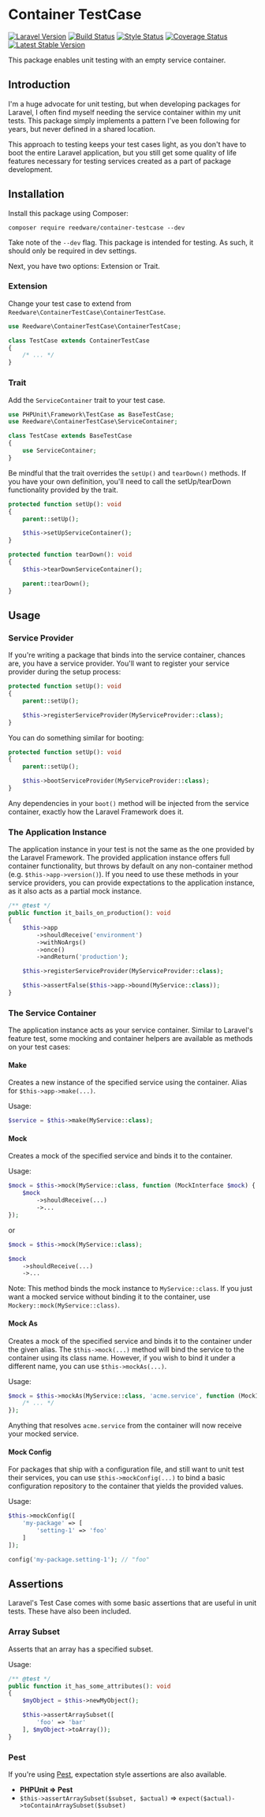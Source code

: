 # Container TestCase

[![Laravel Version](https://img.shields.io/badge/Laravel-9.x%2F10.x-blue)](https://laravel.com/)
[![Build Status](https://github.com/tylernathanreed/container-testcase/workflows/tests/badge.svg)](https://github.com/tylernathanreed/container-testcase/actions)
[![Style Status](https://github.com/tylernathanreed/container-testcase/workflows/coding-standards/badge.svg)](https://github.com/tylernathanreed/container-testcase/actions)
[![Coverage Status](https://github.com/tylernathanreed/container-testcase/workflows/coverage/badge.svg)](https://github.com/tylernathanreed/container-testcase/actions)
[![Latest Stable Version](https://poser.pugx.org/reedware/container-testcase/v/stable)](https://packagist.org/packages/reedware/container-testcase)

This package enables unit testing with an empty service container.

## Introduction

I'm a huge advocate for unit testing, but when developing packages for Laravel, I often find myself needing the service container within my unit tests. This package simply implements a pattern I've been following for years, but never defined in a shared location.

This approach to testing keeps your test cases light, as you don't have to boot the entire Laravel application, but you still get some quality of life features necessary for testing services created as a part of package development.

## Installation

Install this package using Composer:

```
composer require reedware/container-testcase --dev
```

Take note of the `--dev` flag. This package is intended for testing. As such, it should only be required in dev settings.

Next, you have two options: Extension or Trait.

### Extension

Change your test case to extend from `Reedware\ContainerTestCase\ContainerTestCase`.

```php
use Reedware\ContainerTestCase\ContainerTestCase;

class TestCase extends ContainerTestCase
{
    /* ... */
}
```

### Trait

Add the `ServiceContainer` trait to your test case.

```php
use PHPUnit\Framework\TestCase as BaseTestCase;
use Reedware\ContainerTestCase\ServiceContainer;

class TestCase extends BaseTestCase
{
    use ServiceContainer;
}
```

Be mindful that the trait overrides the `setUp()` and `tearDown()` methods. If you have your own definition, you'll need to call the setUp/tearDown functionality provided by the trait.

```php
protected function setUp(): void
{
    parent::setUp();

    $this->setUpServiceContainer();
}

protected function tearDown(): void
{
    $this->tearDownServiceContainer();

    parent::tearDown();
}
```

## Usage

### Service Provider

If you're writing a package that binds into the service container, chances are, you have a service provider. You'll want to register your service provider during the setup process:

```php
protected function setUp(): void
{
    parent::setUp();

    $this->registerServiceProvider(MyServiceProvider::class);
}
```

You can do something similar for booting:

```php
protected function setUp(): void
{
    parent::setUp();

    $this->bootServiceProvider(MyServiceProvider::class);
}
```

Any dependencies in your `boot()` method will be injected from the service container, exactly how the Laravel Framework does it.

### The Application Instance

The application instance in your test is not the same as the one provided by the Laravel Framework. The provided application instance offers full container functionality, but throws by default on any non-container method (e.g. `$this->app->version()`). If you need to use these methods in your service providers, you can provide expectations to the application instance, as it also acts as a partial mock instance.

```php
/** @test */
public function it_bails_on_production(): void
{
    $this->app
        ->shouldReceive('environment')
        ->withNoArgs()
        ->once()
        ->andReturn('production');

    $this->registerServiceProvider(MyServiceProvider::class);

    $this->assertFalse($this->app->bound(MyService::class));
}
```

### The Service Container

The application instance acts as your service container. Similar to Laravel's feature test, some mocking and container helpers are available as methods on your test cases:

#### Make

Creates a new instance of the specified service using the container. Alias for `$this->app->make(...)`.

Usage:
```php
$service = $this->make(MyService::class);
```

#### Mock

Creates a mock of the specified service and binds it to the container.

Usage:
```php
$mock = $this->mock(MyService::class, function (MockInterface $mock) {
    $mock
        ->shouldReceive(...)
        ->...
});
```
or
```php
$mock = $this->mock(MyService::class);

$mock
    ->shouldReceive(...)
    ->...
```

Note: This method binds the mock instance to `MyService::class`. If you just want a mocked service without binding it to the container, use `Mockery::mock(MyService::class)`.

#### Mock As

Creates a mock of the specified service and binds it to the container under the given alias. The `$this->mock(...)` method will bind the service to the container using its class name. However, if you wish to bind it under a different name, you can use `$this->mockAs(...)`.

Usage:
```php
$mock = $this->mockAs(MyService::class, 'acme.service', function (MockInterface $mock) {
    /* ... */
});
```

Anything that resolves `acme.service` from the container will now receive your mocked service.

#### Mock Config

For packages that ship with a configuration file, and still want to unit test their services, you can use `$this->mockConfig(...)` to bind a basic configuration repository to the container that yields the provided values.

Usage:
```php
$this->mockConfig([
    'my-package' => [
        'setting-1' => 'foo'
    ]
]);

config('my-package.setting-1'); // "foo"
```

## Assertions

Laravel's Test Case comes with some basic assertions that are useful in unit tests. These have also been included.

### Array Subset

Asserts that an array has a specified subset.

Usage:
```php
/** @test */
public function it_has_some_attributes(): void
{
    $myObject = $this->newMyObject();

    $this->assertArraySubset([
        'foo' => 'bar'
    ], $myObject->toArray());
}
```

### Pest

If you're using [Pest](https://pestphp.com/), expectation style assertions are also available.

- **PHPUnit => Pest**
- `$this->assertArraySubset($subset, $actual)` => `expect($actual)->toContainArraySubset($subset)`

